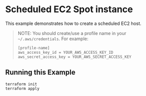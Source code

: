 # Scheduled EC2 Spot instance

This example demonstrates how to create a scheduled EC2 host.

> NOTE: You should create/use a profile name in your `~/.aws/credentials`. 
> For example:
> ```
> [profile-name]
> aws_access_key_id = YOUR_AWS_ACCESS_KEY_ID
> aws_secret_access_key = YOUR_AWS_SECRET_ACCESS_KEY
> ```
> 
## Running this Example

```
terraform init
terraform apply
```
